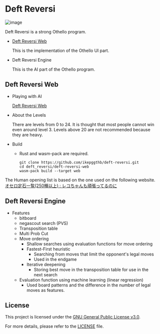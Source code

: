 # Deft Reversi
![image](https://github.com/user-attachments/assets/269bb110-41af-43a3-bac4-d9ad281f163b)

Deft Reversi is a strong Othello program.

- [Deft Reversi Web](https://az.recazbowl.net/deft-reversi-web/index.html)

  This is the implementation of the Othello UI part.

- Deft Reversi Engine

  This is the AI part of the Othello program.

## Deft Reversi Web

- Playing with AI

  [Deft Reversi Web](https://az.recazbowl.net/deft-reversi-web/index.html)

- About the Levels

  There are levels from 0 to 24. It is thought that most people cannot win even around level 3. Levels above 20 are not recommended because they are heavy.

- Build
  - Rust and wasm-pack are required.

    ```
    git clone https://github.com/ikepggthb/deft-reversi.git
    cd deft_reversi/deft-reversi-web
    wasm-pack build --target web
    ```

The Human opening list is based on the one used on the following website.
[オセロ定石一覧(250種以上) : レコちゃんも頑張ってるのに](https://uenon1.com/archives/11101657.html)

## Deft Reversi Engine

- Features
  - bitboard
  - negascout search (PVS)
  - Transposition table
  - Multi Prob Cut
  - Move ordering
    - Shallow searches using evaluation functions for move ordering
    - Fastest-First heuristic
      - Searching from moves that limit the opponent's legal moves
      - Used in the endgame
    - Iterative deepening
      - Storing best move in the transposition table for use in the next search
  - Evaluation function using machine learning (linear regression)
    - Used board patterns and the difference in the number of legal moves as features.

## License
This project is licensed under the [GNU General Public License v3.0](LICENSE).

For more details, please refer to the [LICENSE](LICENSE) file.
